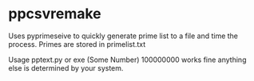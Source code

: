 # ppcsvremake
Uses pyprimeseive to quickly generate prime list to a file and time the process. Primes are stored in primelist.txt

Usage pptext.py or exe (Some Number) 100000000 works fine anything else is determined by your system.
